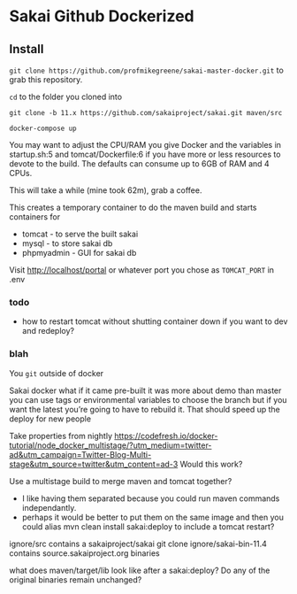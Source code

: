 # Sakai Github Dockerized

## Install

`git clone https://github.com/profmikegreene/sakai-master-docker.git` to grab this repository. 

`cd` to the folder you cloned into 

`git clone -b 11.x https://github.com/sakaiproject/sakai.git maven/src`

`docker-compose up`


You may want to adjust the CPU/RAM you give Docker and the variables in startup.sh:5 and tomcat/Dockerfile:6 if you have more or less resources to devote to the build. The defaults can consume up to 6GB of RAM and 4 CPUs.

This will take a while (mine took 62m), grab a coffee.

This creates a temporary container to do the maven build and starts containers for

* tomcat - to serve the built sakai 
* mysql - to store sakai db
* phpmyadmin - GUI for sakai db

Visit [http://localhost/portal](http://localhost/portal) or whatever port you chose as `TOMCAT_PORT` in .env


### todo
- how to restart tomcat without shutting container down if you want to dev and redeploy?

### blah
You `git` outside of docker

Sakai docker what if it came pre-built it was more about demo than master you can use tags or environmental variables to choose the branch but if you want the latest you’re going to have to rebuild it. That should speed up the deploy for new people

Take properties from nightly
https://codefresh.io/docker-tutorial/node_docker_multistage/?utm_medium=twitter-ad&utm_campaign=Twitter-Blog-Multi-stage&utm_source=twitter&utm_content=ad-3 Would this work?

Use a multistage build to merge maven and tomcat together? 
- I like having them separated because you could run maven commands independantly.
- perhaps it would be better to put them on the same image and then you could alias mvn clean install sakai:deploy to include a tomcat restart?


ignore/src contains a sakaiproject/sakai git clone
ignore/sakai-bin-11.4 contains source.sakaiproject.org binaries

what does maven/target/lib look like after a sakai:deploy? Do any of the original binaries remain unchanged?
